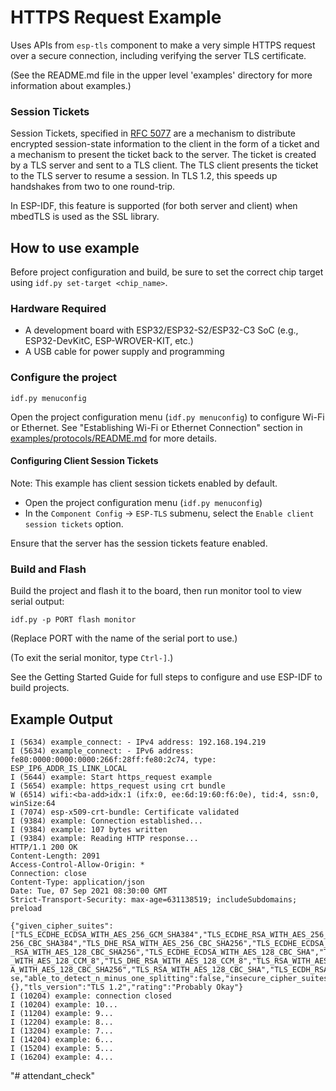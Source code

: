# HTTPS Request Example

Uses APIs from `esp-tls` component to make a very simple HTTPS request over a secure connection, including verifying the server TLS certificate.

(See the README.md file in the upper level 'examples' directory for more information about examples.)

### Session Tickets

Session Tickets, specified in [RFC 5077](https://datatracker.ietf.org/doc/html/rfc5077) are a mechanism to distribute encrypted
session-state information to the client in the form of a ticket and a mechanism to present the ticket back to the server.  The ticket is created by a TLS server and sent to a TLS client.  The TLS client presents the ticket to the TLS server to resume a session. In TLS 1.2, this speeds up handshakes from two to one round-trip.

In ESP-IDF, this feature is supported (for both server and client) when mbedTLS is used as the SSL library.

## How to use example
Before project configuration and build, be sure to set the correct chip target using `idf.py set-target <chip_name>`.

### Hardware Required

* A development board with ESP32/ESP32-S2/ESP32-C3 SoC (e.g., ESP32-DevKitC, ESP-WROVER-KIT, etc.)
* A USB cable for power supply and programming

### Configure the project

```
idf.py menuconfig
```
Open the project configuration menu (`idf.py menuconfig`) to configure Wi-Fi or Ethernet. See "Establishing Wi-Fi or Ethernet Connection" section in [examples/protocols/README.md](../../README.md) for more details.

#### Configuring Client Session Tickets

Note: This example has client session tickets enabled by default.

* Open the project configuration menu (`idf.py menuconfig`)
* In the `Component Config` -> `ESP-TLS` submenu, select the `Enable client session tickets` option.

Ensure that the server has the session tickets feature enabled.

### Build and Flash

Build the project and flash it to the board, then run monitor tool to view serial output:

```
idf.py -p PORT flash monitor
```

(Replace PORT with the name of the serial port to use.)

(To exit the serial monitor, type ``Ctrl-]``.)

See the Getting Started Guide for full steps to configure and use ESP-IDF to build projects.

## Example Output

```
I (5634) example_connect: - IPv4 address: 192.168.194.219
I (5634) example_connect: - IPv6 address: fe80:0000:0000:0000:266f:28ff:fe80:2c74, type: ESP_IP6_ADDR_IS_LINK_LOCAL
I (5644) example: Start https_request example
I (5654) example: https_request using crt bundle
W (6514) wifi:<ba-add>idx:1 (ifx:0, ee:6d:19:60:f6:0e), tid:4, ssn:0, winSize:64
I (7074) esp-x509-crt-bundle: Certificate validated
I (9384) example: Connection established...
I (9384) example: 107 bytes written
I (9384) example: Reading HTTP response...
HTTP/1.1 200 OK
Content-Length: 2091
Access-Control-Allow-Origin: *
Connection: close
Content-Type: application/json
Date: Tue, 07 Sep 2021 08:30:00 GMT
Strict-Transport-Security: max-age=631138519; includeSubdomains; preload

{"given_cipher_suites":["TLS_ECDHE_ECDSA_WITH_AES_256_GCM_SHA384","TLS_ECDHE_RSA_WITH_AES_256_GCM_SHA384","TLS_DHE_RSA_WITH_AES_256_GCM_SHA384","TLS_ECDHE_ECDSA_WITH_AES_256_CCM","TLS_DHE_RSA_WITH_AES_256_CCM","TLS_ECDHE_ECDSA_WITH_AES_256_CBC_SHA384","TLS_ECDHE_RSA_WITH_AES_
256_CBC_SHA384","TLS_DHE_RSA_WITH_AES_256_CBC_SHA256","TLS_ECDHE_ECDSA_WITH_AES_256_CBC_SHA","TLS_ECDHE_RSA_WITH_AES_256_CBC_SHA","TLS_DHE_RSA_WITH_AES_256_CBC_SHA","TLS_ECDHE_ECDSA_WITH_AES_256_CCM_8","TLS_DHE_RSA_WITH_AES_256_CCM_8","TLS_ECDHE_ECDSA_WITH_AES_128_GCM_SHA256","TLS_ECDHE_RSA_WITH_AES_128_GCM_SHA256","TLS_DHE_RSA_WITH_AES_128_GCM_SHA256","TLS_ECDHE_ECDSA_WITH_AES_128_CCM","TLS_DHE_RSA_WITH_AES_128_CCM","TLS_ECDHE_ECDSA_WITH_AES_128_CBC_SHA256","TLS_ECDHE_RSA_WITH_AES_128_CBC_SHA256","TLS_DHE
_RSA_WITH_AES_128_CBC_SHA256","TLS_ECDHE_ECDSA_WITH_AES_128_CBC_SHA","TLS_ECDHE_RSA_WITH_AES_128_CBC_SHA","TLS_DHE_RSA_WITH_AES_128_CBC_SHA","TLS_ECDHE_ECDSA
_WITH_AES_128_CCM_8","TLS_DHE_RSA_WITH_AES_128_CCM_8","TLS_RSA_WITH_AES_256_GCM_SHA384","TLS_RSA_WITH_AES_256_CCM","TLS_RSA_WITH_AES_256_CBC_SHA256","TLS_RSA_WITH_AES_256_CBC_SHA","TLS_ECDH_RSA_WITH_AES_256_GCM_SHA384","TLS_ECDH_RSA_WITH_AES_256_CBC_SHA384","TLS_ECDH_RSA_WITH_AES_256_CBC_SHA","TLS_ECDH_ECDSA_WITH_AES_256_GCM_SHA384","TLS_ECDH_ECDSA_WITH_AES_256_CBC_SHA384","TLS_ECDH_ECDSA_WITH_AES_256_CBC_SHA","TLS_RSA_WITH_AES_256_CCM_8","TLS_RSA_WITH_AES_128_GCM_SHA256","TLS_RSA_WITH_AES_128_CCM","TLS_RS
A_WITH_AES_128_CBC_SHA256","TLS_RSA_WITH_AES_128_CBC_SHA","TLS_ECDH_RSA_WITH_AES_128_GCM_SHA256","TLS_ECDH_RSA_WITH_AES_128_CBC_SHA256","TLS_ECDH_RSA_WITH_AES_128_CBC_SHA","TLS_ECDH_ECDSA_WITH_AES_128_GCM_SHA256","TLS_ECDH_ECDSA_WITH_AES_128_CBC_SHA256","TLS_ECDH_ECDSA_WITH_AES_128_CBC_SHA","TLS_RSA_WITH_AES_128_CCM_8","TLS_EMPTY_RENEGOTIATION_INFO_SCSV"],"ephemeral_keys_supported":true,"session_ticket_supported":true,"tls_compression_supported":false,"unknown_cipher_suite_supported":false,"beast_vuln":fal
se,"able_to_detect_n_minus_one_splitting":false,"insecure_cipher_suites":{},"tls_version":"TLS 1.2","rating":"Probably Okay"}
I (10204) example: connection closed
I (10204) example: 10...
I (11204) example: 9...
I (12204) example: 8...
I (13204) example: 7...
I (14204) example: 6...
I (15204) example: 5...
I (16204) example: 4...
```
"# attendant_check" 
